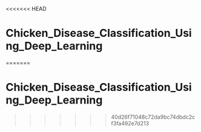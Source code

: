 <<<<<<< HEAD
# Chicken_Disease_Classification_Using_Deep_Learning
=======
# Chicken_Disease_Classification_Using_Deep_Learning
>>>>>>> 40d26f71048c72da9bc74dbdc2cf3fa492e7d213
